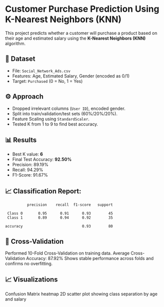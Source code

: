 # **Customer Purchase Prediction Using K-Nearest Neighbors (KNN)**
This project predicts whether a customer will purchase a product based on their age and estimated salary using the **K-Nearest Neighbors (KNN)** algorithm.

## **📌 Dataset**
- File: `Social_Network_Ads.csv`
- Features: Age, Estimated Salary, Gender (encoded as 0/1)
- Target: `Purchased` (0 = No, 1 = Yes)

## **⚙️ Approach**
- Dropped irrelevant columns (`User ID`), encoded gender.
- Split into train/validation/test sets (60%/20%/20%).
- Feature Scaling using `StandardScaler`.
- Tested K from 1 to 9 to find best accuracy.

## **📊 Results**
- Best K value: **6**
- Final Test Accuracy: **92.50%**
- Precision: 89.19%
- Recall: 94.29%
- F1-Score: 91.67%

## **📈 Classification Report:**
              precision    recall  f1-score   support

     Class 0       0.95      0.91      0.93        45
     Class 1       0.89      0.94      0.92        35

    accuracy                           0.93        80

## **🔁 Cross-Validation**
Performed 10-Fold Cross-Validation on training data.
Average Cross-Validation Accuracy: 87.92%
Shows stable performance across folds and confirms no overfitting.

## **📈 Visualizations**
Confusion Matrix heatmap
2D scatter plot showing class separation by age and salary
